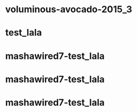 # voluminous-avocado-2015_3
# test_lala
# mashawired7-test_lala
# mashawired7-test_lala
# mashawired7-test_lala
